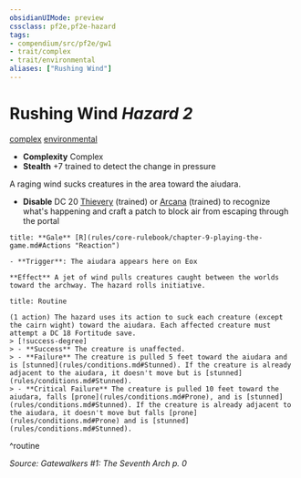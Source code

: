 ```yaml
---
obsidianUIMode: preview
cssclass: pf2e,pf2e-hazard
tags:
- compendium/src/pf2e/gw1
- trait/complex
- trait/environmental
aliases: ["Rushing Wind"]
---
```

# Rushing Wind *Hazard 2*  
[complex](complex.md "Complex Hazard Trait")  [environmental](environmental.md "Environmental Hazard Trait")  

- **Complexity** Complex
- **Stealth** +7 trained to detect the change in pressure  

A raging wind sucks creatures in the area toward the aiudara.

- **Disable** DC 20 [Thievery](skills.md#Thievery) (trained) or [Arcana](skills.md#Arcana) (trained) to recognize what's happening and craft a patch to block air from escaping through the portal  

```ad-embed-ability
title: **Gale** [R](rules/core-rulebook/chapter-9-playing-the-game.md#Actions "Reaction")

- **Trigger**: The aiudara appears here on Eox

**Effect** A jet of wind pulls creatures caught between the worlds toward the archway. The hazard rolls initiative.
```

```ad-pf2-summary
title: Routine

(1 action) The hazard uses its action to suck each creature (except the cairn wight) toward the aiudara. Each affected creature must attempt a DC 18 Fortitude save.
> [!success-degree] 
> - **Success** The creature is unaffected.
> - **Failure** The creature is pulled 5 feet toward the aiudara and is [stunned](rules/conditions.md#Stunned). If the creature is already adjacent to the aiudara, it doesn't move but is [stunned](rules/conditions.md#Stunned).
> - **Critical Failure** The creature is pulled 10 feet toward the aiudara, falls [prone](rules/conditions.md#Prone), and is [stunned](rules/conditions.md#Stunned). If the creature is already adjacent to the aiudara, it doesn't move but falls [prone](rules/conditions.md#Prone) and is [stunned](rules/conditions.md#Stunned).
```
^routine

*Source: Gatewalkers #1: The Seventh Arch p. 0*